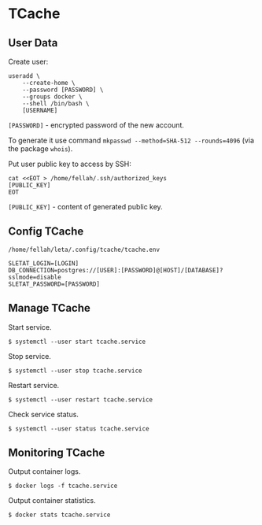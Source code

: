 # TCache

## User Data

Create user:

```
useradd \
    --create-home \
    --password [PASSWORD] \
    --groups docker \
    --shell /bin/bash \
    [USERNAME]
```

`[PASSWORD]` - encrypted password of the new account.

To generate it use command `mkpasswd --method=SHA-512 --rounds=4096` (via the package `whois`).

Put user public key to access by SSH:

```
cat <<EOT > /home/fellah/.ssh/authorized_keys
[PUBLIC_KEY]
EOT
```

`[PUBLIC_KEY]` - content of generated public key.

## Config TCache

`/home/fellah/leta/.config/tcache/tcache.env`

```
SLETAT_LOGIN=[LOGIN]
DB_CONNECTION=postgres://[USER]:[PASSWORD]@[HOST]/[DATABASE]?sslmode=disable
SLETAT_PASSWORD=[PASSWORD]
```

## Manage TCache

Start service.

```
$ systemctl --user start tcache.service
```

Stop service.

```
$ systemctl --user stop tcache.service
```

Restart service.

```
$ systemctl --user restart tcache.service
```

Check service status.

```
$ systemctl --user status tcache.service
```

## Monitoring TCache

Output container logs.

```
$ docker logs -f tcache.service
```

Output container statistics.

```
$ docker stats tcache.service
```
